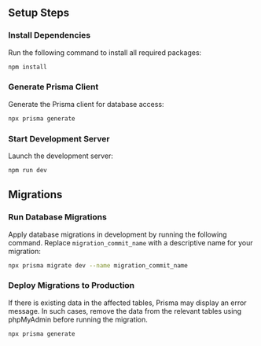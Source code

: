 ## Setup Steps

### Install Dependencies

Run the following command to install all required packages:

```bash
npm install
```

### Generate Prisma Client

Generate the Prisma client for database access:

```bash
npx prisma generate
```

### Start Development Server

Launch the development server:

```bash
npm run dev
```

## Migrations

### Run Database Migrations

Apply database migrations in development by running the following command. Replace `migration_commit_name` with a descriptive name for your migration:

```bash
npx prisma migrate dev --name migration_commit_name
```

### Deploy Migrations to Production

If there is existing data in the affected tables, Prisma may display an error message. In such cases, remove the data from the relevant tables using phpMyAdmin before running the migration.

```bash
npx prisma generate
```
